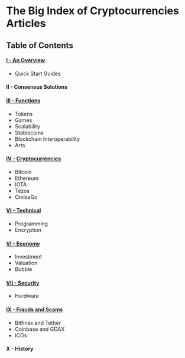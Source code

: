 # The Big Index of Cryptocurrencies Articles

## Table of Contents

#### [I - An Overview](/overview.md)
* Quick Start Guides

#### II - Consensus Solutions

#### [III - Functions](/functions.md)
* Tokens
* Games
* Scalability
* Stablecoins
* Blockchain Interoperability
* Arts

#### [IV - Cryptocurrencies](/cryptocurrencies.md)
* Bitcoin
* Ethereum
* IOTA
* Tezos
* OmiseGo

#### [VI - Technical](/technical.md)
* Programming
* Encryption

#### [VI - Economy](/economy.md)
* Investment
* Valuation
* Bubble

#### [VII - Security](/security.md)
* Hardware

#### [IX - Frauds and Scams](/frauds-and-scams.md)

* Bitfinex and Tether
* Coinbase and GDAX
* ICOs

#### X - History
